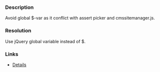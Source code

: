 ﻿---
Title: "Avoid using $ in pages"
FileName: resp516901.html
---
### Description
Avoid global $-var as it conflict with assert picker and cmssitemanager.js.

### Resolution
Use jQuery global variable instead of $.

### Links
- [Details](http://chuvash.eu/2012/06/01/in-cmssitemanager-js-conflicts-with-in-jquery/)
